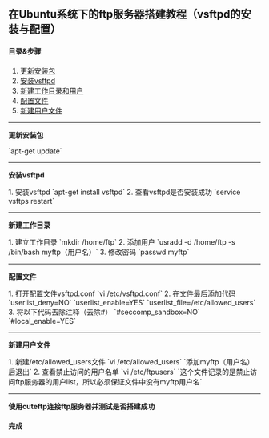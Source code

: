 ## 在Ubuntu系统下的ftp服务器搭建教程（vsftpd的安装与配置）
#### 目录&步骤
1. [更新安装包](#1)
2. [安装vsftpd](#2)
3. [新建工作目录和用户](#3)
4. [配置文件](#4)
5. [新建用户文件](#5)

---
<p id = "1"><b>更新安装包</b></p>    
`apt-get update`  

---
<p id = "2"><b>安装vsftpd</b></p>  
1. 安装vsftpd  
`apt-get install vsftpd`  
2. 查看vsftpd是否安装成功  
`service vsftps restart`    

---
<p id = "3"><b>新建工作目录</b></p>  
1. 建立工作目录  
`mkdir /home/ftp` 
2. 添加用户  
`usradd -d /home/ftp -s /bin/bash myftp（用户名）`  
3. 修改密码  
`passwd myftp`  

---
<p id = "4"><b>配置文件</b></p>  
1. 打开配置文件vsftpd.conf  
`vi /etc/vsftpd.conf`  
2. 在文件最后添加代码  
`userlist_deny=NO`  
`userlist_enable=YES`  
`userlist_file=/etc/allowed_users`  
3. 将以下代码去除注释（去除#）  
`#seccomp_sandbox=NO`  
`#local_enable=YES`  

---
<p id = 5><b>新建用户文件</b></p>  
1. 新建/etc/allowed_users文件  
`vi /etc/allowed_users`  
`添加myftp（用户名）后退出`  
2. 查看禁止访问的用户名单  
`vi /etc/ftpusers`   
`这个文件记录的是禁止访问ftp服务器的用户list，所以必须保证文件中没有myftp用户名`  

---
**使用cuteftp连接ftp服务器并测试是否搭建成功**  
#### 完成
